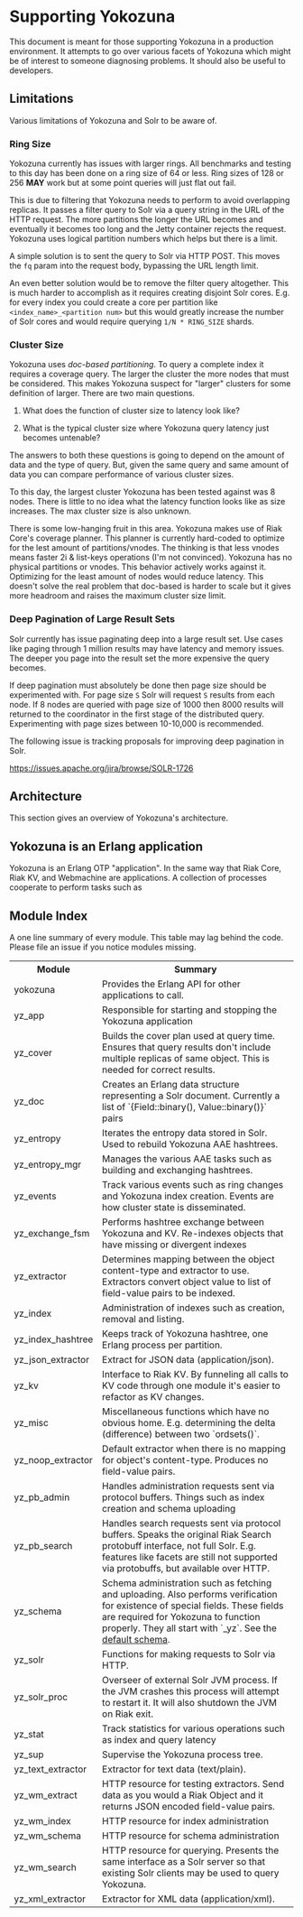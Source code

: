 Supporting Yokozuna
===================

This document is meant for those supporting Yokozuna in a production
environment.  It attempts to go over various facets of Yokozuna which
might be of interest to someone diagnosing problems.  It should also
be useful to developers.

Limitations
----------

Various limitations of Yokozuna and Solr to be aware of.

### Ring Size ###

Yokozuna currently has issues with larger rings.  All benchmarks and
testing to this day has been done on a ring size of 64 or less.  Ring
sizes of 128 or 256 **MAY** work but at some point queries will just
flat out fail.

This is due to filtering that Yokozuna needs to perform to avoid
overlapping replicas.  It passes a filter query to Solr via a query
string in the URL of the HTTP request.  The more partitions the longer
the URL becomes and eventually it becomes too long and the Jetty
container rejects the request.  Yokozuna uses logical partition
numbers which helps but there is a limit.

A simple solution is to sent the query to Solr via HTTP POST.  This
moves the `fq` param into the request body, bypassing the URL length
limit.

An even better solution would be to remove the filter query
altogether.  This is much harder to accomplish as it requires creating
disjoint Solr cores.  E.g. for every index you could create a core per
partition like `<index_name>_<partition num>` but this would greatly
increase the number of Solr cores and would require querying `1/N *
RING_SIZE` shards.

### Cluster Size ###

Yokozuna uses _doc-based partitioning_.  To query a complete index it
requires a coverage query.  The larger the cluster the more nodes that
must be considered.  This makes Yokozuna suspect for "larger" clusters
for some definition of larger.  There are two main questions.

1. What does the function of cluster size to latency look like?

2. What is the typical cluster size where Yokozuna query latency just
becomes untenable?

The answers to both these questions is going to depend on the amount
of data and the type of query.  But, given the same query and same
amount of data you can compare performance of various cluster sizes.

To this day, the largest cluster Yokozuna has been tested against was
8 nodes.  There is little to no idea what the latency function looks
like as size increases.  The max cluster size is also unknown.

There is some low-hanging fruit in this area.  Yokozuna makes use of
Riak Core's coverage planner.  This planner is currently hard-coded to
optimize for the lest amount of partitions/vnodes.  The thinking is
that less vnodes means faster 2i & list-keys operations (I'm not
convinced).  Yokozuna has no physical partitions or vnodes.  This
behavior actively works against it.  Optimizing for the least amount
of nodes would reduce latency.  This doesn't solve the real problem
that doc-based is harder to scale but it gives more headroom and
raises the maximum cluster size limit.

### Deep Pagination of Large Result Sets ###

Solr currently has issue paginating deep into a large result set.  Use
cases like paging through 1 million results may have latency and
memory issues.  The deeper you page into the result set the more
expensive the query becomes.

If deep pagination must absolutely be done then page size should be
experimented with.  For page size `S` Solr will request `S` results
from each node.  If 8 nodes are queried with page size of 1000 then
8000 results will returned to the coordinator in the first stage of the
distributed query.  Experimenting with page sizes between 10-10,000 is
recommended.

The following issue is tracking proposals for improving deep
pagination in Solr.

https://issues.apache.org/jira/browse/SOLR-1726


Architecture
------------

This section gives an overview of Yokozuna's architecture.


Yokozuna is an Erlang application
---------------------------------

Yokozuna is an Erlang OTP "application".  In the same way that Riak
Core, Riak KV, and Webmachine are applications.  A collection of
processes cooperate to perform tasks such as 

Module Index
------------

A one line summary of every module.  This table may lag behind the
code.  Please file an issue if you notice modules missing.

<table>
  <tr>
    <th>Module</th>
    <th>Summary</th>
  </tr>
  <tr>
    <td>yokozuna</td>
    <td>Provides the Erlang API for other applications to call.</td>
  </tr>

  <tr>
    <td>yz_app</td>
    <td>Responsible for starting and stopping the Yokozuna
    application</td>
  </tr>

  <tr>
    <td>yz_cover</td>
    <td>Builds the cover plan used at query time.  Ensures that query results don't include multiple replicas of same object.  This is needed for correct results.</td>
  </tr>

  <tr>
    <td>yz_doc</td>
    <td>Creates an Erlang data structure representing a Solr document.  Currently a list of `{Field::binary(), Value::binary()}` pairs</td>
  </tr>

  <tr>
    <td>yz_entropy</td>
    <td>Iterates the entropy data stored in Solr.  Used to rebuild Yokozuna AAE hashtrees.</td>
  </tr>

  <tr>
    <td>yz_entropy_mgr</td>
    <td>Manages the various AAE tasks such as building and exchanging hashtrees.</td>
  </tr>

  <tr>
    <td>yz_events</td>
    <td>Track various events such as ring changes and Yokozuna index creation.  Events are how cluster state is disseminated.</td>
  </tr>

  <tr>
    <td>yz_exchange_fsm</td>
    <td>Performs hashtree exchange between Yokozuna and KV.  Re-indexes objects that have missing or divergent indexes</td>
  </tr>

  <tr>
    <td>yz_extractor</td>
    <td>Determines mapping between the object content-type and extractor to use.  Extractors convert object value to list of field-value pairs to be indexed.</td>
  </tr>

  <tr>
    <td>yz_index</td>
    <td>Administration of indexes such as creation, removal and listing.</td>
  </tr>

  <tr>
    <td>yz_index_hashtree</td>
    <td>Keeps track of Yokozuna hashtree, one Erlang process per partition.</td>
  </tr>

  <tr>
    <td>yz_json_extractor</td>
    <td>Extract for JSON data (application/json).</td>
  </tr>

  <tr>
    <td>yz_kv</td>
    <td>Interface to Riak KV.  By funneling all calls to KV code through one module it's easier to refactor as KV changes.</td>
  </tr>

  <tr>
    <td>yz_misc</td>
    <td>Miscellaneous functions which have no obvious home.  E.g. determining the delta (difference) between two `ordsets()`.</td>
  </tr>

  <tr>
    <td>yz_noop_extractor</td>
    <td>Default extractor when there is no mapping for object's content-type.  Produces no field-value pairs.</td>
  </tr>

  <tr>
    <td>yz_pb_admin</td>
    <td>Handles administration requests sent via protocol buffers.  Things such as index creation and schema uploading</td>
  <tr>

  <tr>
    <td>yz_pb_search</td>
    <td>Handles search requests sent via protocol buffers.  Speaks the original Riak Search protobuff interface, not full Solr.  E.g. features like facets are still not supported via protobuffs, but available over HTTP.</td>
  </tr>

  <tr>
    <td>yz_schema</td>
    <td>Schema administration such as fetching and uploading.  Also performs verification for existence of special fields.  These fields are required for Yokozuna to function properly.  They all start with `_yz`.  See the <a href="https://github.com/basho/yokozuna/blob/develop/priv/default_schema.xml">default schema</a>.</td>
  </tr>

  <tr>
    <td>yz_solr</td>
    <td>Functions for making requests to Solr via HTTP.
  </tr>

  <tr>
    <td>yz_solr_proc</td>
    <td>Overseer of external Solr JVM process.  If the JVM crashes this process will attempt to restart it.  It will also shutdown the JVM on Riak exit.</td>
  </tr>

  <tr>
    <td>yz_stat</td>
    <td>Track statistics for various operations such as index and query latency</td>
  </tr>

  <tr>
    <td>yz_sup</td>
    <td>Supervise the Yokozuna process tree.</td>
  </tr>

  <tr>
    <td>yz_text_extractor</td>
    <td>Extractor for text data (text/plain).</td>
  </tr>

  <tr>
    <td>yz_wm_extract</td>
    <td>HTTP resource for testing extractors.  Send data as you would a Riak Object and it returns JSON encoded field-value pairs.</td>
  </tr>

  <tr>
    <td>yz_wm_index</td>
    <td>HTTP resource for index administration</td>
  </tr>

  <tr>
    <td>yz_wm_schema</td>
    <td>HTTP resource for schema administration</td>
  </tr>

  <tr>
    <td>yz_wm_search</td>
    <td>HTTP resource for querying.  Presents the same interface as a Solr server so that existing Solr clients may be used to query Yokozuna.</td>
  </tr>

  <tr>
    <td>yz_xml_extractor</td>
    <td>Extractor for XML data (application/xml).</td>
  </tr>
</table>

[ds]: https://github.com/basho/yokozuna/blob/develop/priv/default_schema.xml#L112
